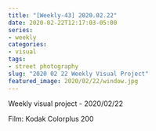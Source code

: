 ```yaml
---
title: "[Weekly-43] 2020.02.22"
date: 2020-02-22T12:17:03-05:00
series:
- weekly
categories:
- visual
tags:
- street photography
slug: "2020 02 22 Weekly Visual Project"
featured_image: 2020/02/22/window.jpg
---
```


Weekly visual project - 2020/02/22
<!--more-->

Film: Kodak Colorplus 200